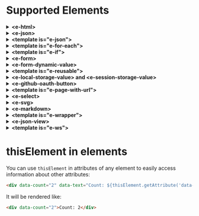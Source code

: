 # Supported Elements

<details><summary><b>&lt;e-html&gt;</b></summary>

Sometimes html files can be very big, so why not just split them into different smaller html files and put sort of links to them in the main html file? `e-html` allows you to do that by introducing a module system in HTML.

  So, let's say we have main `articles.html` file

```html
<body>
  <e-html data-src="/html/first.html"></e-html>
  <e-html data-src="/html/second.html"></e-html>
  <e-html data-src="/html/third.html"></e-html>
</body>
```

and as you can see, we have three `e-html` tags here. And each of them refers to some html file which contains some part of the `article.html`. This tag has only one custom attribute `data-src`, which tells us where exactly the file that we want to include is served.

And for example, `first.html` would look something like this

```html
<div class="article">
  <!-- some content of the first article -->
</div>
```

And when you open `articles.html` in a browser, it will be rendered as if you included all the parts in a single file:

```html
<body>
  <div class="article">
    <!-- content of the first article -->
  </div>
  <div class="article">
    <!-- content of the second article -->
  </div>
  <div class="article">
    <!-- content of the third article -->
  </div>
</body>
```

The main benefit of using this element is that you can much more easily modify your big html files. So, instead of having one big html file where you have to find a specific part of it to modify, you can just find a file, which contains this specific part and make changes there.

Of course, this element makes an additional http(s) request for fetching a specific part, but you can always cache the files, so it would not cause any performance issues.

You can also add attributes `data-actions-on-progress-start` and `data-actions-on-progress-end`, where you can do some actions while waiting for response:
```html
data-actions-on-progress-start="
  console.log('waiting for progress')
"
data-actions-on-progress-end="
  console.log('progress finished')
"
```
</details><details><summary><b>&lt;e-json&gt;</b></summary>

`e-json` allows you to fetch **JSON** resource by **GET** request from the server and apply some actions on the response. So, for example, let's say you have an endpoint `/album/{title}`, which returns following response:

```json
title = 'Humbug'
{
  "title": "Humbug",
  "artist": "Arctic Monkeys",
  "type": "studio album",
  "releaseDate": "19 August 2009",
  "genre": "psychedelic rock, hard rock, stoner rock, desert rock",
  "length": "39:20",
  "label": "Domino",
  "producer": "James Ford, Joshua Homme"
}
```

Then you can fetch it via `e-json` like in following html code:

```html
<e-json
  data-src="/album/Humbug"
  data-response-name="albumResponse"
  data-actions-on-response="
    mapToTemplate('#album-info', albumResponse.body)
  ">

	<template id="album-info" data-object-name="album">
	  <div data-text="Title: ${album.title}"></div>
	  <div data-text="Artist: ${album.artist}"></div>
	  <div data-text="Type: ${album.type}"></div>
	  <div data-text="Release date: ${album.releaseDate}"></div>
	  <div data-text="Genre: ${album.genre}"></div>
	  <div data-text="Length: ${album.length}"></div>
	  <div data-text="Label: ${album.label}"></div>
	  <div data-text="Producer: ${album.producer}"></div>
	</template>
</e-json>
```

So, `e-json` has attributes `data-src` which tells us where from we can fetch **JSON** response. Attribute `data-response-name` specifies the name that we want to use for the response. It contains `body`, `statusCode` and `headers` properties, so you can use them in the attribute `data-actions-on-response`.

In this case we just decided to map `body` of our response to the element with id `album-info`, which also must have the attribute `data-object-name`. This attribute specifies the name of the object that we want to map. It's important to mention that you can map object only to `<template>`, which is in `e-json` that provides the object for mapping.

As you see, we are using predefined `mapToTemplate` function in `data-actions-on-response`. There are few more such functions or actions on response, we will discuss them later.

If you need some request headers, you can specify them in the attribute `data-request-headers` with format `{ "headerName": "headerValue", ... }`.

You can also add attributes `data-ajax-icon` and `data-progress-bar` as element selectors for presenting progress of fetching data from the server. You can see how to use them in the [examples](/html/examples.html).

Also, it is worth mentioning that in `data-actions-on-response`, you can run any JavaScript code without using curly brackets ${someVariable}. On the other hand, in other attributes like `data-text`, you must use curly brackets for parameters, as everything must be evaluated back to the string.  You can see how to use them in this [example](/html/examples/simple-e-json.html).

You can also add attributes `data-actions-on-progress-start` and `data-actions-on-progress-end`, where you can do some actions while waiting for response:
```html
data-actions-on-progress-start="
  console.log('waiting for progress')
"
data-actions-on-progress-end="
  console.log('progress finished')
"
```

There is an option to use cache in `e-json`(it's supported only for this particular element). By using `data-cache-from="${someGlobalObjectFromMemoryOrStorage}"`, you can just get the response from the cache. For single-page applications, you can use some memory storage, for multiple-page it can be **localStorage** or **sessionStorage**. It's important that in `data-cache-from` you must specify an object that represents real response, otherwise your actions on response would behave unpredictably. You must initialize cache in `data-actions-on-response`, for example:


```html
data-actions-on-response="
  sessionStorage.setItem('cacheKey', JSON.stringify(response))
"
```

And then you can use it:

```html
data-cache-from="${window.getObjectFromSessionStorage('cacheKey')}"
```

where `getObjectFromSessionStorage` is something like:

```js
window.getObjectFromSessionStorage = (key) => {
  const item = sessionStorage.getItem(key)
  if (item) {
    return JSON.parse(item)
  }
  return null
}
```

If `window.getObjectFromSessionStorage` returns **null**, `e-json` will make a request, otherwise it will use cached response.

To invalidate cache, all you need to is just to assign cache object to **null** or **undefined**.
</details><details><summary><b>&lt;template is="e-json"&gt;</b></summary>

You can use `e-json` as a `<template>` element, if you just need to map response. 

```json
title = 'Humbug'
{
  "title": "Humbug",
  "artist": "Arctic Monkeys",
  "type": "studio album",
  "releaseDate": "19 August 2009",
  "genre": "psychedelic rock, hard rock, stoner rock, desert rock",
  "length": "39:20",
  "label": "Domino",
  "producer": "James Ford, Joshua Homme"
}
```

```html
<template is="e-json" data-src="/album/Humbug" data-object-name="albumResponse">
  <div data-text="Title: ${albumResponse.body.title}"></div>
  <div data-text="Artist: ${albumResponse.body.artist}"></div>
  <div data-text="Type: ${albumResponse.body.type}"></div>
  <div data-text="Release date: ${albumResponse.body.releaseDate}"></div>
  <div data-text="Genre: ${albumResponse.body.genre}"></div>
  <div data-text="Length: ${albumResponse.body.length}"></div>
  <div data-text="Label: ${albumResponse.body.label}"></div>
  <div data-text="Producer: ${albumResponse.body.producer}"></div>
</template>
```

Here you don't use `data-response-name` attribute as you don't need to apply actions on response via `data-actions-on-response` attribute. But you still have to specify `data-object-name` to define a variable for the response, so you can use it as a mapping object inside of `e-json` template.

And as for simple `e-json` you can also add attributes `data-ajax-icon` and `data-progress-bar` as element selectors for presenting progress of fetching data from the server. You can see how to use them in this [example](/html/examples/e-json-as-template.html).

You can also add attributes `data-actions-on-progress-start` and `data-actions-on-progress-end`, where you can do some actions while waiting for response:
```html
data-actions-on-progress-start="
  console.log('waiting for progress')
"
data-actions-on-progress-end="
  console.log('progress finished')
"
```
</details><details><summary><b>&lt;template is="e-for-each"&gt;</b></summary>

You can use standard `template` html element with attribute `is="e-for-each"` for iterating some object for mapping to an element. So, let's say you have an endpoint `/album/{title}/songs`, which returns following response:

```json
title = 'Humbug'
{
  "title": "Humbug",
  "artist": "Arctic Monkeys",
  "songs": [
    { "title": "My Propeller", "length": "3:27" },
    { "title": "Crying Lightning", "length": "3:43" },
    { "title": "Dangerous Animals", "length": "3:30" },
    { "title": "Secret Door", "length": "3:43" },
    { "title": "Potion Approaching", "length": "3:32" },
    { "title": "Fire and the Thud", "length": "3:57" },
    { "title": "Cornerstone", "length": "3:18" },
    { "title": "Dance Little Liar", "length": "4:43" },
    { "title": "Pretty Visitors", "length": "3:40" },
    { "title": "The Jeweller's Hands", "length": "5:42" }
  ]
}
  ```

Then your html code would be something like this:

```html
<e-json
  data-src="/album/Humbug/songs"
  data-response-name="albumResponse"
  data-actions-on-response="
    mapToTemplate('#album-info', albumResponse.body)
  ">

  <template id="album-info" data-object-name="album">

    <div data-text="Title: ${album.title}"></div>
    <div data-text="Artist: ${album.artist}"></div>

    <div><b data-text="${album.songs.length} songs:"></b></div>
    <template is="e-for-each" data-list-to-iterate="${album.songs}" data-item-name="song">
      <div data-text="No. ${song.index}/${album.songs.length}"></div>
      <div data-text="Title: ${song.title}"></div>
      <div data-text="Length: ${song.length}"></div>
    </template>

  </template>
</e-json>
  ```

So, as you can see it's pretty straightforward: `e-for-each template` has attribute `data-list-to-iterate` where you can specify the list from the mapped object that you want to iterate. And attribute `data-item-name` specifies the name of the item that you want to map to the `template`. You can also use `index` property of the item in the mapping which starts from 1.

When you open the page, `template` will be replaced with its `n` times duplicated inner content for each item, where `n` is the length of the list that has been iterated:

```html
<div>Title: Humbug</div>
<div>Artist: Arctic Monkeys</div>

<div><b>10 songs:</b></div>
<div class="song-box">
  <div>No. 1/10</div>
  <div>Title: My Propeller</div>
  <div>Length: 3:27</div>
</div>
<div class="song-box">
  <div>No. 2/10</div>
  <div>Title: Crying Lightning</div>
  <div>Length: 3:43</div>
</div>
<div class="song-box">
  <div>No. 3/10</div>
  <div>Title: Dangerous Animals</div>
  <div>Length: 3:30</div>
</div>
<div class="song-box">
  <div>No. 4/10</div>
  <div>Title: Secret Door</div>
  <div>Length: 3:43</div>
</div>
<div class="song-box">
  <div>No. 5/10</div>
  <div>Title: Potion Approaching</div>
  <div>Length: 3:32</div>
</div>
<div class="song-box">
  <div>No. 6/10</div>
  <div>Title: Fire and the Thud</div>
  <div>Length: 3:57</div>
</div>
<div class="song-box">
  <div>No. 7/10</div>
  <div>Title: Cornerstone</div>
  <div>Length: 3:18</div>
</div>
<div class="song-box">
  <div>No. 8/10</div>
  <div>Title: Dance Little Liar</div>
  <div>Length: 4:43</div>
</div>
<div class="song-box">
  <div>No. 9/10</div>
  <div>Title: Pretty Visitors</div>
  <div>Length: 3:40</div>
</div>
<div class="song-box">
  <div>No. 10/10</div>
  <div>Title: The Jeweller's Hands</div>
  <div>Length: 5:42</div>
</div>
```
</details><details><summary><b>&lt;template is="e-if"&gt;</b></summary>

This standard `template` html element with attribute `is="e-if"` decides if some particular part of html needs to be displayed or not while mapping some object to an element. So, let's say you have an endpoint `/album/{title}/songs`, which returns following response:

```json
title = 'Humbug'
{
  "title": "Humbug",
  "artist": "Arctic Monkeys",
  "songs": [
    { "title": "My Propeller", "length": "3:27" },
    { "title": "Crying Lightning", "length": "3:43" },
    { "title": "Dangerous Animals", "length": "3:30" },
    { "title": "Secret Door", "length": "3:43" },
    { "title": "Potion Approaching", "length": "3:32" },
    { "title": "Fire and the Thud", "length": "3:57" },
    { "title": "Cornerstone", "length": "3:18" },
    { "title": "Dance Little Liar", "length": "4:43" },
    { "title": "Pretty Visitors", "length": "3:40" },
    { "title": "The Jeweller's Hands", "length": "5:42" }
  ]
}
```

And you would like to display only songs that shorter than '3:30' in length. Then your html code would be something like this:

```html
<e-json
  data-src="/album/Humbug/songs"
  data-response-name="albumResponse"
  data-actions-on-response="
    mapToTemplate(#album-info, albumResponse.body)
  ">

  <template id="album-info" data-object-name="album">
    <div data-text="Title: ${album.title}"></div>
    <div data-text="Artist: ${album.artist}"></div>
    <div><b>Songs that shorter than 3:30:</b></div>
    <template is="e-for-each" data-list-to-iterate="${album.songs}" data-item-name="song">
      <template is="e-if"
        data-condition-to-display="${(song.length.split(':')[0] * 60 + song.length.split(':')[1] * 1) <= 210}"
      >
        <div data-text="No. ${song.index}/${album.songs.length}"></div>
        <div data-text="Title: ${song.title}"></div>
        <div data-text="Length: ${song.length}"></div>
      </template>
    </template>
  </template>
</e-json>
```

This element has only one attribute `data-condition-to-display` that specifies a condition whether inner content of the template has to be displayed.

When you open a browser, you will see:

```html
<div>Title: Humbug</div>
<div>Artist: Arctic Monkeys</div>

<div><b>Songs that shorter than 3:30:</b></div>
<div class="song-box">
  <div>No. 1/10</div>
  <div>Title: My Propeller</div>
  <div>Length: 3:27</div>
</div>
<div class="song-box">
  <div>No. 3/10</div>
  <div>Title: Dangerous Animals</div>
  <div>Length: 3:30</div>
</div>
<div class="song-box">
  <div>No. 7/10</div>
  <div>Title: Cornerstone</div>
  <div>Length: 3:18</div>
</div>
```
</details><details><summary><b>&lt;e-form&gt;</b></summary>

Custom element `e-form` is a great solution, if you want to send data from your form in JSON format. So, let's say you have an endpoint `/artist/{name}/albums/add` with method 'POST' and expected request body is something like:

```json
name = 'Arctic Monkeys'
{
  "title": "Humbug",
  "type": "studio album",
  "releaseDate": "19 August 2009",
  "genre": ["psychedelic rock", "hard rock", "stoner rock", "desert rock"],
  "length": "39:20",
  "label": "Domino",
  "producer": "James Ford, Joshua Homme"
}
```

Then you can make this request with following html code:

```html
<e-form>
  
  Title:
  <input type="text" name="title">
  
  Type:
  <input type="radio" name="type" value="studio album" checked>
  <label for="one">One</label>

  <input type="radio" name="type" value="live album" checked>
  <label for="one">One</label>

  Release date:
  <input type="date" name="releaseDate">

  Genre:
  <input type="checkbox" name="genre" value="psychedelic rock">
  <input type="checkbox" name="genre" value="hard rock">
  <input type="checkbox" name="genre" value="stoner rock">
  <input type="checkbox" name="genre" value="desert rock">

  Total length:
  <input type="time" name="totalLength">

  Producer:
  <input type="text" name="producer">

  <button
    id="send"
    data-request-url="/artist/Arctic_Monkeys/albums/add"
    data-request-method="POST"
    data-request-headers="{}"
    data-ajax-icon="#ajax-icon"
    data-response-name="savedAlbum"
    onclick="this.form.submit(this)"
    data-actions-on-response="
      console.log(savedAlbum)
    "
  />

  <img id="ajax-icon" src="/images/ajax-loader.gif"/>
  
</e-form>
```

So, like standard `form` element `e-form` can have inputs with different types, selects, radio buttons, checkboxes and textareas. Every item in `e-form` mast have `name` attribute, which will be used as a key in the request body. And `value` of every item is used as a value for corresponding name in the request body.

This element will be rendered as a standard `form` element with attribute `data-e-form="true"`, but it will send its data as json object. You can do it by attaching events on buttons or other active elements with function: `this.form.submit(this)`, which constructs a request body by the form's items and submits it. Such approach is much better than standard `action` attribute in the `form` tag because you can attach different requests on several active elements using the same form. 

Also you have to add other information about the request you want to make in the attributes: `data-request-url`, `data-request-method`, `data-request-headers`. You can even add attributes like `data-ajax-icon`, `data-progress-bar` and `data-upload-progress-bar` which can display progress of the request.

You can change button text and add class to it while you're waiting for ajax request to be completed. You can do it via `data-button-ajax-text` and `data-button-ajax-class`.

Like for `e-json`, you can do actions on response with the name that you specify in `data-response-name` attribute. In this case, we just log the response from the request. 

You can also do validation of your e-forms by attributes: `required`, `data-validation-pattern`, `data-validation-error-class-for-element`, `data-validation-error-class-for-message-box`, `data-validation-bad-format-error-message` and `data-validation-min-files-number`. More details you can find in this [example](/html/examples/simple-e-form.html).

You can treat response body as something that you want to download as a file. All you need is to specify the name of your file in submit button:

```html
  data-download-response-body-as-file-with-name="file.zip"
```

You can still apply actions on response body, status code and headers.

You can use `data-is-query-param` attribute in an input element in `e-form`, and it will be attached no to request body, but rather will be presented in url as a query param.

You can set values for unchecked `checkboxes` via `unchecked-value` attribute.

You can also add attributes `data-actions-on-progress-start` and `data-actions-on-progress-end`, where you can do some actions while waiting for response:
```html
data-actions-on-progress-start="
  console.log('waiting for progress')
"
data-actions-on-progress-end="
  console.log('progress finished')
"
```
</details><details><summary><b>&lt;e-form-dynamic-value&gt;</b></summary>

Generally **EHTML** has static binding for elements (unless it's input fields that can change value by the user interaction). In order to bind value in memory (and also local/session storages and other global variables) and send this value in the `e-form`, you can use `e-form-dynamic-value`. By using `e-form-dynamic-value` attribute, you can be sure that its value is calculated only when you submit a form.

```html
<e-form>
  ...
  <e-form-dynamic-value name="current-date" data-bound-to="${new Date()}"></e-form-dynamic-value>
  ...
</e-form>
```

More details you can find in this [example](/html/examples/e-form-dynamic-value.html).

</details><details><summary><b>&lt;template is="e-reusable"&gt;</b></summary>

You use action `mapToTemplate` on a template with attribute `is="e-reusable"`, so you can map response object multiple times. Also you can specify attribute `data-append-to="#someSelector"` or `data-prepend-to="#someSelector"` to decide where and how mapped content of the template should be placed. If you don't specify one of these attributes, then mapped content of the template will be placed right before the template.

So, the main difference between "reusable" template and other types of templates is that "reusable" template is not getting removed from the DOM, so you can use it several times.

More details you can find in this [example](/html/examples/e-reusable-with-e-form.html).

You can use `data-insert-into="#someSelector"` attribute in reusable template. This allows you to replace content of released template from previuos mapping with new mapped content of template.

</details><details><summary><b>&lt;e-local-storage-value&gt; and &lt;e-session-storage-value&gt;</b></summary>

For retrieving values from local storage you can use `e-local-storage-value` and use it in a form:

```html
<e-form>
  <e-local-storage-value name="jwt" data-key="jwtToken"></e-local-storage-value>
  <button
    id="send"
    data-request-url="/verify"
    data-request-method="POST"
    data-request-headers="{}"
    data-ajax-icon="#ajaxIcon"
    data-response-name="response"
    onclick="this.form.submit(this)"
    data-actions-on-response="
      console.log('response: ', response);
    "
  />
  <img id="ajaxIcon" src="/images/ajax-loader.gif"/>
</e-form>
```

Element `e-local-storage-value` behaves like any input element in the `e-form`: it has attribute `name` which will be used as a key in request body, and value of the `e-local-storage-value` is a value that is stored in the local storage with the key that you specify in the `data-key` attribute.

So, in this case `e-form` will construct following request body:

```json
{
  "jwt": "some value from local storage with key 'jwtToken' (it's like localStorage.getItem('jwtToken'))" 
}
```

Element `e-session-storage-value` works in the same way as `e-local-storage-value` but with session storage:

```html
<e-form>
  <e-local-session-value name="sessionToken" data-key="token"></e-local-storage-value>
  <button
    id="send"
    data-request-url="/verify/"
    data-request-method="POST"
    data-request-headers="{}"
    data-ajax-icon="#ajaxIcon"
    data-response-name="response"
    onclick="this.form.submit(this)"
    data-actions-on-response="
      console.log('response: ', response)
    "
  />
  <img id="ajaxIcon" src="/images/ajax-loader.gif"/>
</e-form>
```

```json
{
  "sessionToken": "some value from session storage with key 'token' (it's like sessionStorage.getItem('token'))"
}
```

You can also get items from local and session storages in the attributes of any elements: `some-attr="${localStorage.getItem('itemName')}"` or `some-attr="${sessionStorage.getItem('itemName')}"`.

</details><details><summary><b>&lt;e-github-oauth-button&gt;</b></summary>

You can integrate GitHub Sign-In into your web app just by adding one button:

```html
<e-github-oauth-button
  class="customSignIn"
  data-client-id="9740bb12713949b1c23d"
  data-redirect-uri="http://localhost:8000/html/github.html/"
  data-scope="user,repo">
  <span id="github-icon" class="icon"></span>
  <span class="buttonText">Sign in with Github</span>
</e-github-oauth-button>
```

It will be rendered as a simple button with attribute `data-e-github-oauth-button="true"`. You can configure github oauth with custom attributes: `data-client-id`, `data-redirect-uri` and `data-scope`.

And your page which is in `redirect-uri` can look like:

```html
<!-- html/github.html -->
<body class="main">
  <template is="e-page-with-url" data-url-pattern="/html/github.html?{code}">
    <e-form
      data-request-url="/github"
      data-request-method="POST"
      data-request-headers="{}"
      data-ajax-icon="#ajax-icon"
      data-response-name="responseWithToken"
      data-actions-on-response="
        localStorage.setItem('jwt', responseWithToken.body.jwt);
        redirect('/e-github-oauth-button.html');
    ">
      <input type="hidden" name="code" value="${urlParams.code}">
      <img id="ajax-icon" class="ajax-icon" src="/images/ajax-icon.svg"/>
    </e-form>
  </template>
</body>
```

In the redirect uri we expect `code` param, which we want to retrieve via `e-page-with-url` template. And then using simple `e-form` with `<input type="hidden">` we send the code in the request to our endpoint `/github`, which is supposed to return response with some jwt token.

After we get the **JWT** token, we save it into local storage and make turbo redirect to the original page where we have been redirected from. And you can notice that we use all `data-request-*` attributes right in the `e-form`. That allows us to send the form on rendering page, so we don't have to click on some button, for example.

Demo of `e-google-oauth-button` you can find in this [example](/html/examples/simple-e-github-oauth-button.html).


</details><details><summary><b>&lt;template is="e-page-with-url"&gt;</b></summary>

You can define url parameters via template with attribute `is="e-page-with-url"`:

```html
<body>
  <template is="e-page-with-url" data-url-pattern="/album/{title}">
    <!-- content -->
  </template>
</body>
```

Or for example:

```html
<body>
  <template is="e-page-with-url" data-url-pattern="/artists?{search}">
    <!-- content -->
  </e-page-with-url>
</body>
```

You can get url parameters in any attributes of any elements via `urlParams` object: `some-attr="${urlParams.someValue}"`. It's important to place `e-page-with-url` in the beginning of `<body>` with all elements that use `urlParams` inside of it:

```html
<body>
  <template is="e-page-with-url" data-url-pattern="/album/{title}">
    
    <div data-text="Album title: ${urlParams.title}"></div>

  </template>
</body>
```

So, for example, when you open url `http://0.0.0.0:8000/album/Humbug` in a browser, you would see:

```html
<body>
    
  <div>Album title: Humbug</div>

</body>
```

Element `e-page-with-url` is a template because we have to initialize `urlParams` before we render all elements that use those parameters. 

More details you can find in this [example](/html/examples/simple-e-page-with-url.html).

</details><details><summary><b>&lt;e-select&gt;</b></summary>

Standard `select` can be better. For example, it would be great if we could set a value to it, so it would be selected automatically on render. `e-select` does such thing:

```html
<e-select
  name="color" 
  value="green">
  <option value="red" name="color">Red</option>
  <option value="green" name="color">Green</option>
  <option value="blue" name="color">Blue</option>
</e-select>
```

It will be rendered as a simple select with attribute `data-e-select="true"` with automatically selected value that you specify in attribute `value`.

More details you can find in this [example](/html/examples/e-page-with-url-and-e-select.html).

</details><details><summary><b>&lt;e-svg&gt;</b></summary>

With element `e-svg` you can load svg code right into your html page:

```html
<body>
  <e-svg data-src="/images/svg-from-server.svg"></e-svg>
</body>
```

And let's say your svg image on `/images/svg-from-server.svg` is something like

```html
<svg version="1.1" id="Layer_1" xmlns="http://www.w3.org/2000/svg" xmlns:xlink="http://www.w3.org/1999/xlink" x="0px" y="0px" width="512px" height="512px" viewBox="0 0 512 512" style="enable-background:new 0 0 512 512;" xml:space="preserve">
  <circle id="background_45_" style="fill:#ECF0F0;" cx="256" cy="256" r="256"></circle>
  <path style="fill:#E27C3E;" d="...."></path>
  <polygon style="fill:#4C738A;" points="..."></polygon>
</svg>
```

Then once you load your page it would look like:

```html
<body class="main">
  <svg version="1.1" id="Layer_1" xmlns="http://www.w3.org/2000/svg" xmlns:xlink="http://www.w3.org/1999/xlink" x="0px" y="0px" width="512px" height="512px" viewBox="0 0 512 512" style="enable-background:new 0 0 512 512;" xml:space="preserve">
    <circle id="background_45_" style="fill:#ECF0F0;" cx="256" cy="256" r="256"></circle>
    <path style="fill:#E27C3E;" d="...."></path>
    <polygon style="fill:#4C738A;" points="..."></polygon>
  </svg>
</body>
```

You can also add attributes `data-actions-on-progress-start` and `data-actions-on-progress-end`, where you can do some actions while waiting for response:
```html
data-actions-on-progress-start="
  console.log('waiting for progress')
"
data-actions-on-progress-end="
  console.log('progress finished')
"
```
</details><details><summary><b>&lt;e-markdown&gt;</b></summary>
  
With element `e-markdown` you can load markdown right into your html page:

```html
<body>
  <e-markdown data-src="/md/md-from-server.md"></e-markdown>
</body>
```

And let's say your markdown on `/md/md-from-server.md` is something like

```md
# Title
```

Then once you load your page it would look like:

```html
<body>
  <h1>Title</h1>
</body>
```

Use attrbiute `data-apply-code-highlighting="true"`, if you want to use code highligher in your markdowns.

Use attribute `data-apply-latex="true"` to use LaTeX in your markdowns. In order to display LaTeX correctly in all browsers, please add following styles and scripts into `<head>`:

```html
<head>
  <link rel="stylesheet" href="https://cdn.jsdelivr.net/npm/katex@0.11.1/dist/katex.min.css" crossorigin="anonymous">
  <script>
    window.WebFontConfig = {
      custom: {
        families: [
          'KaTeX_AMS', 'KaTeX_Caligraphic:n4,n7', 'KaTeX_Fraktur:n4,n7',
          'KaTeX_Main:n4,n7,i4,i7', 'KaTeX_Math:i4,i7', 'KaTeX_Script',
          'KaTeX_SansSerif:n4,n7,i4', 'KaTeX_Size1', 'KaTeX_Size2', 'KaTeX_Size3',
          'KaTeX_Size4', 'KaTeX_Typewriter'
        ],
      },
    };
  </script>
  <script defer src="https://cdn.jsdelivr.net/npm/webfontloader@1.6.28/webfontloader.js" integrity="sha256-4O4pS1SH31ZqrSO2A/2QJTVjTPqVe+jnYgOWUVr7EEc=" crossorigin="anonymous"></script>
</head>
```

Another important detail about LaTex, make sure that you don't have conflicting css classes like `.base`.

You can also add attributes `data-actions-on-progress-start` and `data-actions-on-progress-end`, where you can do some actions while waiting for response:
```html
data-actions-on-progress-start="
  console.log('waiting for progress')
"
data-actions-on-progress-end="
  console.log('progress finished')
"
```
</details><details><summary><b>&lt;template is="e-wrapper"&gt;</b></summary>
  
Template with `is="e-wrapper"` attribute is very powerful element which you can use for wrapping your dynamic content with some base static template.

So, let's say you have basic static template in your app:

```html
<div>
  <p>
    Header content
  </p>
  <p id="dynamic-content">
    <span>Default content</span>
  </p>
  <p>
    Footer content
  </p>
</div> 
```

Then you can use this static template as a warapper in other pages

```html
<body>
  <template 
    is="e-wrapper" 
    data-src="/html/wrapper.html" 
    data-where-to-place="#dynamic-content" 
    data-how-to-place="instead">
    <p>
      Variation of content
    </p>
  </template>
</body>
```

Attribute `data-src` specifies a path where base static template is served. By attribute `data-where-to-place` you specify which element from the template you want to wrap or replace with the content inside of `e-wrapper` template.

You can aso specify the way how it can be wrapped via `data-how-to-place` attribute with one of the possible values: 'instead', 'before' and 'after'. If you use option 'instead', element by selector in attribute `data-where-to-place` will be just replaced with content in your template `e-wrapper`. By using 'before' option, content in `e-wrapper` will be placed before the first element with selector in the attribute `data-where-to-place`. By using 'after' option, the content will be placed after the element. And by using 'inside' option, the content will be placed inside the element.

So, your page with `e-wrapper` in this case will be rendered like

```html
<div>
  <p>
    Header content
  </p>
  <p>
    Variation of content
  </p>
  <p>
    Footer content
  </p>
</div> 
```

You can also use `data-headers` attribute, if needed.

You can also add attributes `data-actions-on-progress-start` and `data-actions-on-progress-end`, where you can do some actions while waiting for response:
```html
data-actions-on-progress-start="
  console.log('waiting for progress')
"
data-actions-on-progress-end="
  console.log('progress finished')
"
```
</details><details><summary><b>&lt;e-json-view&gt;</b></summary>
  
If you just want to display **JSON** in pretty html format, then use `e-json-view` tag. You can find example [here](https://github.com/Guseyn/EHTML/tree/master/examples/static/html/e-json-view.html).

You can also add attributes `data-actions-on-progress-start` and `data-actions-on-progress-end`, where you can do some actions while waiting for response:
```html
data-actions-on-progress-start="
  console.log('waiting for progress')
"
data-actions-on-progress-end="
  console.log('progress finished')
"
```
</details><details><summary><b>&lt;template is="e-ws"&gt;</b></summary>
  
**EHTML** provides a very convenient way to manage Web Sockets in your HTML code. **&lt;template is="e-ws"&gt;** allows you to define a client for a socket connection and save it with a certain name. Then you can use **&lt;e-json&gt;**(or **&lt;template is="e-json"&gt;**) to fetch messages in **JSON** format as if you were working with simple **GET** requests. And finally, by using **&lt;e-form&gt;** you can send message to your web socket.

Let's take a look at very simple example:

```html
<img src="/images/ajax-icon" id="connection-icon"/>
<span id="connection-open-message" style="display">You are connected</span>
<template 
   is="e-ws" 
   data-src="ws://localhost:3000" 
   data-socket-name="mySocket"
   data-connection-icon="#connection-icon"
   data-actions-on-open-connection="
      showElms('#connetion-open-message')
   ">

  <!-- get messages (also possible to use <template is="e-json">) -->
  <e-json
    data-socket="mySocket"
    data-response-name="socketMessage"
    data-actions-on-response="
     mapToTemplate('#someTemplate', socketMessage)
    "
  >
    <template
      is="e-reusable"
      id="someTemplate"
      data-object-name="message">
       <span data-text="${message.user}"></span>
       <span data-text="${message.text}"></span>
    </template>
  </e-json>
  
   <!-- send messages -->
  <e-form>
    <input type="text" name="userName"></input>
    <textarea name="messageText"></textarea>
    <button
      data-socket="mySocket"
      onclick="this.form.submit(this)">
    </button>
  </e-form>
 
</template>

```

We start by declaring **&lt;template is="e-ws"&gt;**. The reason for using a template instead of just **&lt;e-ws&gt;** is crucial for determining other elements like**&lt;e-json&gt;** and **&lt;e-form&gt;** that must be rendered. Therefore, we enforce this by using **&lt;template&gt;**. You can use the attribute `data-connection-icon` to specify the progress icon while connections are being established. You can also run additional actions in `data-actions-on-open-connection`. The most important attribute in this element is `data-socket-name`. You will be able to refer to this socket name as the source of your incoming messages and also as the destination where you can send messages to.

Inside of **&lt;template is="e-ws"&gt;** we declare **&lt;e-json&gt;**(also possible with **&lt;template is="e-json"&gt;**), where we are using attribute `data-socket`. This informs **&lt;e-json&gt;** that, instead of the usual `data-src` attribute used for regular HTTP requests, we expect incoming messages in **JSON** format from the specified socket. Other things remain the same, such as `data-response-name` where you declare a variable for your response that you can use in `data-actions-on-response`.

Additionally, as shown, we can declare **&lt;e-form&gt;** for sending messages to the socket in **JSON**. All that's needed is to declare the attribute `data-socket` where we refer to our socket. Also, there is a property `isValid` in the form that you can use in event listeners:

```html
<button
  data-socket="mySocket"
  onclick="
    // no need to check on isValid, since form can be submitted only if it's valid
    this.form.submit(this)
    if (this.form.isValid) {
      // do some other actions
    }
  ">
</button>
```

You can declare as many clients for the socket as you wish on one page. [In this example](/html/examples/simple-ws.html), you can see a very simple chat app.

You can also add attributes `data-actions-on-progress-start` and `data-actions-on-progress-end`, where you can do some actions while waiting for response:
```html
data-actions-on-progress-start="
  console.log('waiting for progress')
"
data-actions-on-progress-end="
  console.log('progress finished')
"
```
</details>

# thisElement in elements

You can use `thisElement` in attributes of any element to easily access information about other attributes:

```html
<div data-count="2" data-text="Count: ${thisElement.getAttribute('data-count')}"></div>
```

It will be rendered like:

```html
<div data-count="2">Count: 2</div>
```

<!-- <details><summary><b>&lt;e-a&gt;</b></summary>

You can turn your links into turbo-links:

```html
<e-a
  data-href="/some/url"
  data-actions-on-progress-start="
    document.body.classList.toggle('progress-opacity')
  "
  data-actions-on-progress-end="
    document.body.classList.toggle('progress-opacity')
  ">
  Text Link
</e-a>
```

The element above will be rendered as link `a` with `is="e-a"`:

```html
<a
  is="e-a"
  href="/some/url"
  data-actions-on-progress-start="
    document.body.classList.toggle('progress-opacity')
  "
  data-actions-on-progress-end="
    document.body.classList.toggle('progress-opacity')
  ">
  Text Link
</a>
```

Each time you click on `e-a`, it will create an AJAX request to load your page instead of redirecting to it. It will merge current `head` with the `head` from the linked page, and it will replace the `body` with a new one. You can also add some loading effects in `data-actions-on-progress-start` and `data-actions-on-progress-end`. The History API (with scroll positions) is also handled automatically by `e-a`, as if were regular links.

</details> -->
